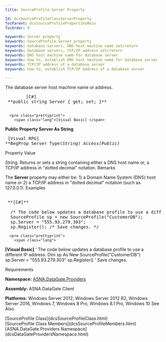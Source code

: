 ```yaml
---
title: SourceProfile.Server Property

Id: dcsSourceProfileClassServerProperty
TocParent: dcsSourceProfilePropertiesMain
TocOrder: 9

keywords: Server property
keywords: SourceProfile.Server property
keywords: database servers, DNS host machine name set/return
keywords: database servers, TCP/IP address set/return
keywords: DNS host machine name for database server
keywords: how to, establish DNS host machine name for database server
keywords: TCP/IP address of a database server
keywords: how to, establish TCP/IP address of a database server

---
```


The database server host machine name or address.
<pre class="prettyprint">
        <span class="lang">[C#]</span>
 **public string Server { get; set; }** 
      </pre>
      <pre class="prettyprint">
        <span class="lang">[Visual Basic] </span>
 **Public Property Server As String** 
      </pre>
      <pre class="prettyprint">
        <span class="lang">[Visual RPG]</span>
 **BegProp Server Type(*String) Access(*Public)** 
      </pre>

Property Value

String. Returns or sets a string containing either a DNS host name or, a TCP/IP address in "dotted decimal" notation.
Remarks

The <span> **Server** </span> property may either be: 1) a Domain Name System (DNS) host name or 2) a TCP/IP address in "dotted decimal" notation (such as 127.0.0.1). 
Examples

<pre class="prettyprint">
        <span class="lang">
 **[C#]** 
        </span>
  /* The code below updates a database profile to use a different IP address. */
  SourceProfile sp = new SourceProfile("CustomerDB");
  sp.Server = "555.93.279.303";
  sp.Register(); /* Save changes. */
</pre>
      <pre class="prettyprint">
        <span class="lang">
 **[Visual Basic]** 
        </span>
  ' The code below updates a database profile to use a different IP address. 
  Dim sp As New SourceProfile("CustomerDB")
  sp.Server = "555.93.279.303"
  sp.Register() ' Save changes. </pre>

Requirements

<strong class="hcp2">Namespace:</strong> [ASNA.DataGate.Providers](dcsDataGateProvidersNamespace.html)

<span><strong class="hcp2">Assembly:</strong> ASNA DataGate Client</span> 

<span><strong class="hcp2">Platforms:</strong> Windows Server 2012, Windows Server 2012 R2, Windows Server 2016, Windows 7, Windows 8 Pro, Windows 8.1 Pro, Windows 10</span>
See Also

<dl />
      [SourceProfile Class](dcsSourceProfileClass.html)
      <br />
      [SourceProfile Class Members](dcsSourceProfileMembers.html)
      <br />
      [ASNA.DataGate.Providers Namespace](dcsDataGateProvidersNamespace.html)

